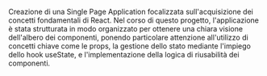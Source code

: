 Creazione di una Single Page Application focalizzata sull'acquisizione dei concetti fondamentali di React. Nel corso di questo progetto, l'applicazione è stata strutturata in modo organizzato per ottenere una chiara visione dell'albero dei componenti, ponendo particolare attenzione all'utilizzo di concetti chiave come le props, la gestione dello stato mediante l'impiego dello hook useState, e l'implementazione della logica di riusabilità dei componenti.
